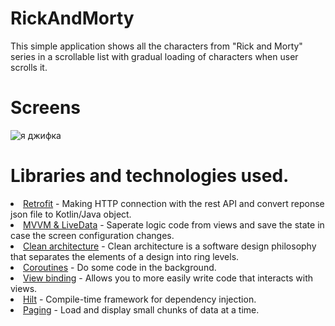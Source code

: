 # RickAndMorty
This simple application shows all the characters from "Rick and Morty" series in a scrollable list with gradual loading of characters when user scrolls it.

# Screens
<img src="https://media.giphy.com/media/VZwWS9XN4yP4DotMmv/giphy.gif" alt="я джифка">

# Libraries and technologies used.<br>
<li><a href ="https://square.github.io/retrofit/">Retrofit</a> - Making HTTP connection with the rest API and convert reponse json file to Kotlin/Java object.<br>
<li><a href ="https://developer.android.com/topic/architecture">MVVM & LiveData</a>  - Saperate logic code from views and save the state in case the screen configuration changes.<br>
  <li><a href ="https://www.geeksforgeeks.org/what-is-clean-architecture-in-android/">Clean architecture</a> - Clean architecture is a software design philosophy that separates the elements of a design into ring levels.
<li><a href ="https://kotlinlang.org/docs/coroutines-overview.html#sample-projects">Coroutines</a> - Do some code in the background.<br>
<li><a href ="https://developer.android.com/topic/libraries/view-binding">View binding</a> - Allows you to more easily write code that interacts with views.<br>
<li><a href ="https://developer.android.com/training/dependency-injection/hilt-android">Hilt</a> - Compile-time framework for dependency injection.<br>
<li><a href ="https://developer.android.com/topic/libraries/architecture/paging/v3-overview">Paging</a> - Load and display small chunks of data at a time.
